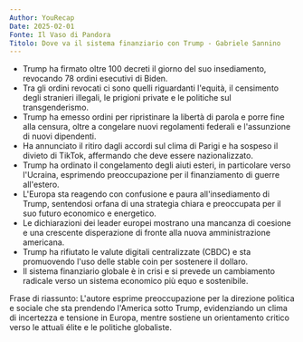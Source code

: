 ```yaml
---
Author: YouRecap
Date: 2025-02-01
Fonte: Il Vaso di Pandora
Titolo: Dove va il sistema finanziario con Trump - Gabriele Sannino
---
```


- Trump ha firmato oltre 100 decreti il giorno del suo insediamento, revocando 78 ordini esecutivi di Biden.
- Tra gli ordini revocati ci sono quelli riguardanti l'equità, il censimento degli stranieri illegali, le prigioni private e le politiche sul transgenderismo.
- Trump ha emesso ordini per ripristinare la libertà di parola e porre fine alla censura, oltre a congelare nuovi regolamenti federali e l'assunzione di nuovi dipendenti.
- Ha annunciato il ritiro dagli accordi sul clima di Parigi e ha sospeso il divieto di TikTok, affermando che deve essere nazionalizzato.
- Trump ha ordinato il congelamento degli aiuti esteri, in particolare verso l'Ucraina, esprimendo preoccupazione per il finanziamento di guerre all'estero.
- L'Europa sta reagendo con confusione e paura all'insediamento di Trump, sentendosi orfana di una strategia chiara e preoccupata per il suo futuro economico e energetico.
- Le dichiarazioni dei leader europei mostrano una mancanza di coesione e una crescente disperazione di fronte alla nuova amministrazione americana.
- Trump ha rifiutato le valute digitali centralizzate (CBDC) e sta promuovendo l'uso delle stable coin per sostenere il dollaro.
- Il sistema finanziario globale è in crisi e si prevede un cambiamento radicale verso un sistema economico più equo e sostenibile.

Frase di riassunto: L'autore esprime preoccupazione per la direzione politica e sociale che sta prendendo l'America sotto Trump, evidenziando un clima di incertezza e tensione in Europa, mentre sostiene un orientamento critico verso le attuali élite e le politiche globaliste.
